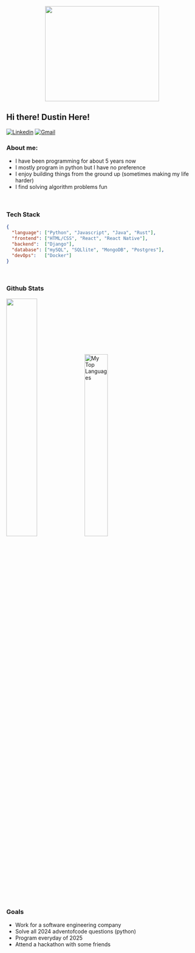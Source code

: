 <p align="center">
<img src="https://user-images.githubusercontent.com/53114757/186635038-9a8fc243-a75c-471c-8e2c-310ec84f1ed2.gif" width="300" height="250"/>
</p>

## Hi there! Dustin Here!

[![Linkedin](https://img.shields.io/badge/-LinkedIn-blue?style=flat&logo=Linkedin&logoColor=white)](https://www.linkedin.com/in/DustinMeyer)
[![Gmail](https://img.shields.io/badge/-Gmail-c14438?style=flat&logo=Gmail&logoColor=white)](mailto:dmeyerwork@gmail.com)

### About me:
- I have been programming for about 5 years now
- I mostly program in python but I have no preference
- I enjoy building things from the ground up (sometimes making my life harder)
- I find solving algorithm problems fun 

<br>

### Tech Stack

```json
{
  "language": ["Python", "Javascript", "Java", "Rust"],
  "frontend": ["HTML/CSS", "React", "React Native"],
  "backend":  ["Django"],
  "database": ["mySQL", "SQLlite", "MongoDB", "Postgres"],
  "devOps":   ["Docker"]
}
```

</br>

### Github Stats
<div>
  <img style="width: 40%;" src="http://github-readme-streak-stats.herokuapp.com?user=LostProgrammer1010&theme=radical&background=0A0A0A&stroke=CDB4DB&ring=CDB4DB&currStreakNum=D3D3D3&sideNums=D3D3D3&dates=CDB4DB"/>
  <img style="width: 35%" src="https://github-readme-stats.vercel.app/api/top-langs/?username=LostProgrammer1010&layout=compact&theme=dark&bg_color=0A0A0A" alt="My Top Languages"/>
</div>

<br />

### Goals 
- Work for a software engineering company
- Solve all 2024 adventofcode questions (python)
- Program everyday of 2025
- Attend a hackathon with some friends


